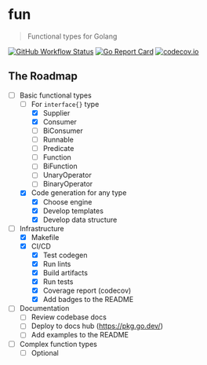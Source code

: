 # fun

> Functional types for Golang

[![GitHub Workflow Status](https://img.shields.io/github/workflow/status/alebabai/fun/CI?style=flat)](https://github.com/alebabai/fun/actions?query=workflow%3ACI)
[![Go Report Card](https://goreportcard.com/badge/github.com/alebabai/fun)](https://goreportcard.com/report/github.com/alebabai/fun)
[![codecov.io](https://img.shields.io/codecov/c/github/alebabai/fun?style=flat)](https://codecov.io/github/alebabai/fun)
## The Roadmap

- [ ] Basic functional types
  - [ ] For `interface{}` type  
    - [x] Supplier
    - [x] Consumer
    - [ ] BiConsumer
    - [ ] Runnable
    - [ ] Predicate
    - [ ] Function
    - [ ] BiFunction
    - [ ] UnaryOperator
    - [ ] BinaryOperator
  - [x] Code generation for any type
    - [x] Choose engine
    - [x] Develop templates
    - [x] Develop data structure
- [ ] Infrastructure  
  - [x] Makefile
  - [x] CI/CD
    - [x] Test codegen
    - [x] Run lints
    - [x] Build artifacts
    - [x] Run tests
    - [x] Coverage report (codecov)
    - [x] Add badges to the README
- [ ] Documentation
  - [ ] Review codebase docs
  - [ ] Deploy to docs hub (https://pkg.go.dev/)
  - [ ] Add examples to the README
- [ ] Complex function types
  - [ ] Optional
